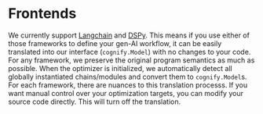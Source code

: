 # Frontends

We currently support [Langchain](./langchain/README.md) and [DSPy](./dspy/README.md). This means if you use either of those frameworks to define your gen-AI workflow, it can be easily translated into our interface (`cognify.Model`) with no changes to your code. For any framework, we preserve the original program semantics as much as possible. When the optimizer is initialized, we automatically detect all globally instantiated chains/modules and convert them to `cognify.Model`s. For each framework, there are nuances to this translation processs. If you want manual control over your optimization targets, you can modify your source code directly. This will turn off the translation.
